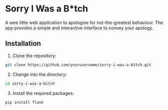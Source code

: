 # Sorry I Was a B\*tch

A wee little web application to apologise for not-the-greatest behaviour. The app provides a simple and interactive interface to convey your apology.

## Installation

1. Clone the repository:

```bash
git clone https://github.com/yourusername/sorry-i-was-a-b1tch.git
```

2. Change into the directory:

```bash
cd sorry-i-was-a-bitch
```

3. Install the required packages:

```bash
pip install flask
```
